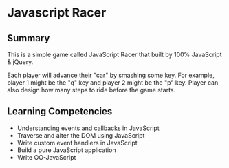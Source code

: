 # Javascript Racer

## Summary

This is a simple game called JavaScript Racer that built by 100% JavaScript & jQuery.

Each player will advance their "car" by smashing some key. For example, player 1 might be
the "q" key and player 2 might be the "p" key. Player can also design how many steps to ride before the game starts.

## Learning Competencies

* Understanding events and callbacks in JavaScript
* Traverse and alter the DOM using JavaScript
* Write custom event handlers in JavaScript
* Build a pure JavaScript application
* Write OO-JavaScript
